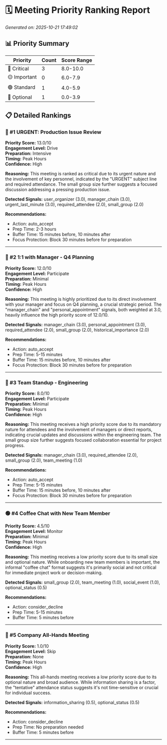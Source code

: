 # 🗓️ Meeting Priority Ranking Report
*Generated on: 2025-10-21 17:49:02*

## 📊 Priority Summary

| Priority | Count | Score Range |
|----------|-------|-------------|
| 🔴 Critical | 3 | 8.0-10.0 |
| 🟡 Important | 0 | 6.0-7.9 |
| 🟢 Standard | 1 | 4.0-5.9 |
| 🔵 Optional | 1 | 0.0-3.9 |

## 📋 Detailed Rankings

### 🔴 #1 URGENT: Production Issue Review

**Priority Score:** 13.0/10  
**Engagement Level:** Drive  
**Preparation:** Intensive  
**Timing:** Peak Hours  
**Confidence:** High  

**Reasoning:** This meeting is ranked as critical due to its urgent nature and the involvement of key personnel, indicated by the "URGENT" subject line and required attendance.  The small group size further suggests a focused discussion addressing a pressing production issue.

**Detected Signals:** user_organizer (3.0), manager_chain (3.0), urgent_last_minute (3.0), required_attendee (2.0), small_group (2.0)

**Recommendations:**
- Action: auto_accept
- Prep Time: 2-3 hours
- Buffer Time: 15 minutes before, 10 minutes after
- Focus Protection: Block 30 minutes before for preparation

---

### 🔴 #2 1:1 with Manager - Q4 Planning

**Priority Score:** 12.0/10  
**Engagement Level:** Participate  
**Preparation:** Minimal  
**Timing:** Peak Hours  
**Confidence:** High  

**Reasoning:** This meeting is highly prioritized due to its direct involvement with your manager and focus on Q4 planning, a crucial strategic period.  The "manager_chain" and "personal_appointment" signals, both weighted at 3.0, heavily influence the high priority score of 12.0/10.

**Detected Signals:** manager_chain (3.0), personal_appointment (3.0), required_attendee (2.0), small_group (2.0), historical_importance (2.0)

**Recommendations:**
- Action: auto_accept
- Prep Time: 5-15 minutes
- Buffer Time: 15 minutes before, 10 minutes after
- Focus Protection: Block 30 minutes before for preparation

---

### 🔴 #3 Team Standup - Engineering

**Priority Score:** 8.0/10  
**Engagement Level:** Participate  
**Preparation:** Minimal  
**Timing:** Peak Hours  
**Confidence:** High  

**Reasoning:** This meeting receives a high priority score due to its mandatory nature for attendees and the involvement of managers or direct reports, indicating crucial updates and discussions within the engineering team.  The small group size further suggests focused collaboration essential for project progress.

**Detected Signals:** manager_chain (3.0), required_attendee (2.0), small_group (2.0), team_meeting (1.0)

**Recommendations:**
- Action: auto_accept
- Prep Time: 5-15 minutes
- Buffer Time: 15 minutes before, 10 minutes after
- Focus Protection: Block 30 minutes before for preparation

---

### 🟢 #4 Coffee Chat with New Team Member

**Priority Score:** 4.5/10  
**Engagement Level:** Monitor  
**Preparation:** Minimal  
**Timing:** Peak Hours  
**Confidence:** High  

**Reasoning:** This meeting receives a low priority score due to its small size and optional nature.  While onboarding new team members is important, the informal "coffee chat" format suggests it's primarily social and not critical for immediate project work or decision-making.

**Detected Signals:** small_group (2.0), team_meeting (1.0), social_event (1.0), optional_status (0.5)

**Recommendations:**
- Action: consider_decline
- Prep Time: 5-15 minutes
- Buffer Time: 5 minutes before

---

### 🔵 #5 Company All-Hands Meeting

**Priority Score:** 1.0/10  
**Engagement Level:** Skip  
**Preparation:** None  
**Timing:** Peak Hours  
**Confidence:** High  

**Reasoning:** This all-hands meeting receives a low priority score due to its optional nature and broad audience. While information sharing is a factor, the "tentative" attendance status suggests it's not time-sensitive or crucial for individual success.

**Detected Signals:** information_sharing (0.5), optional_status (0.5)

**Recommendations:**
- Action: consider_decline
- Prep Time: No preparation needed
- Buffer Time: 5 minutes before

---

